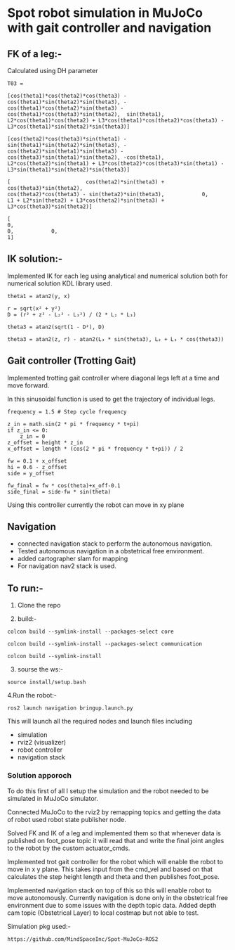 # Spot robot simulation in MuJoCo with gait controller and navigation

## FK of a leg:-

Calculated using DH parameter

```
T03 = 

[cos(theta1)*cos(theta2)*cos(theta3) - cos(theta1)*sin(theta2)*sin(theta3), - cos(theta1)*cos(theta2)*sin(theta3) - cos(theta1)*cos(theta3)*sin(theta2),  sin(theta1), L2*cos(theta1)*cos(theta2) + L3*cos(theta1)*cos(theta2)*cos(theta3) - L3*cos(theta1)*sin(theta2)*sin(theta3)]

[cos(theta2)*cos(theta3)*sin(theta1) - sin(theta1)*sin(theta2)*sin(theta3), - cos(theta2)*sin(theta1)*sin(theta3) - cos(theta3)*sin(theta1)*sin(theta2), -cos(theta1), L2*cos(theta2)*sin(theta1) + L3*cos(theta2)*cos(theta3)*sin(theta1) - L3*sin(theta1)*sin(theta2)*sin(theta3)]

[                        cos(theta2)*sin(theta3) + cos(theta3)*sin(theta2),                           cos(theta2)*cos(theta3) - sin(theta2)*sin(theta3),            0,                                L1 + L2*sin(theta2) + L3*cos(theta2)*sin(theta3) + L3*cos(theta3)*sin(theta2)]

[                                                                        0,                                                                           0,            0,                                                                                                            1]
```
## IK solution:-

Implemented IK for each leg using analytical and numerical solution both for numerical solution KDL library used.

```
theta1 = atan2(y, x)

r = sqrt(x² + y²)
D = (r² + z² - L₂² - L₃²) / (2 * L₂ * L₃)

theta3 = atan2(sqrt(1 - D²), D)

theta3 = atan2(z, r) - atan2(L₃ * sin(theta3), L₂ + L₃ * cos(theta3))
```

## Gait controller (Trotting Gait)

Implemented trotting gait controller where diagonal legs left at a time and move forward.

In this sinusoidal function is used to get the trajectory of individual legs.
```
frequency = 1.5 # Step cycle frequency
        
z_in = math.sin(2 * pi * frequency * t+pi)
if z_in <= 0:
    z_in = 0
z_offset = height * z_in
x_offset = length * (cos(2 * pi * frequency * t+pi)) / 2
        
fw = 0.1 + x_offset  
hi = 0.6 - z_offset  
side = y_offset

fw_final = fw * cos(theta)+x_off-0.1
side_final = side-fw * sin(theta)

``` 
Using this controller currently the robot can move in xy plane

## Navigation

- connected navigation stack to perform the autonomous navigation.
- Tested autonomous navigation in a obstetrical free environment.
- added cartographer slam for mapping
- For navigation nav2 stack is used.


## To run:-

1. Clone the repo

2. build:-
```
colcon build --symlink-install --packages-select core
```
```
colcon build --symlink-install --packages-select communication
```
```
colcon build --symlink-install
```

3. sourse the ws:-
```
source install/setup.bash
```

4.Run the robot:-

```
ros2 launch navigation bringup.launch.py
```

This will launch all the required nodes and launch files
including 
- simulation
- rviz2 (visualizer)
- robot controller
- navigation stack


### Solution apporoch

To do this first of all I setup the simulation and the robot needed to be simulated in MuJoCo simulator.

Connected MuJoCo to the rviz2 by remapping topics and getting the data of robot used robot state publisher node.

Solved FK and IK of a leg and implemented them so that whenever data is published on foot_pose topic it will read that and write the final joint angles to the robot by the custom actuator_cmds.

Implemented trot gait controller for the robot which will enable the robot to move in x y plane. This takes input from the cmd_vel and based on that calculates the step height length and theta and then publishes foot_pose.

Implemented navigation stack on top of this so this will enable robot to move autonomously. Currently navigation is done only in the obstetrical free environment due to some issues with the depth topic data.
Added depth cam topic (Obstetrical Layer) to local costmap but not able to test.

Simulation pkg used:- 
```
https://github.com/MindSpaceInc/Spot-MuJoCo-ROS2
```




